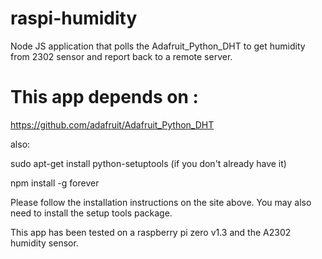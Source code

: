 # raspi-humidity
Node JS application that polls the Adafruit_Python_DHT to get humidity from 2302 sensor and report back to a remote server.

# This app depends on :

https://github.com/adafruit/Adafruit_Python_DHT

also:

sudo apt-get install python-setuptools (if you don't already have it)

npm install -g forever

Please follow the installation instructions on the site above.  You may also need to
install the setup tools package.

This app has been tested on a raspberry pi zero v1.3 and the A2302 humidity sensor.
